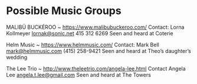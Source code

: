 # Possible Music Groups

MALIBÜ BUCKÉROO ~ https://www.malibubuckeroo.com/
Contact:
Lorna Kollmeyer
lornak@sonic.net
415 312 6269
Seen and heard at Coterie

Helm Music ~ https://www.helmmusic.com/
Contact:
Mark Bell
mark@helmmusic.com
(415) 258-9421
Seen and heard at Theo’s daughter’s wedding

The Lee Trio ~ http://www.theleetrio.com/angela-lee.html
Contact
Angela Lee
angela.t.lee@gmail.com
Seen and heard at The Towers


